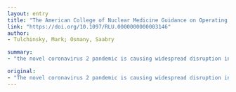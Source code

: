 ```yaml
---
layout: entry
title: "The American College of Nuclear Medicine Guidance on Operating Procedures for a Nuclear Medicine Facility During COVID-19 Pandemic"
link: "https://doi.org/10.1097/RLU.0000000000003146"
author:
- Tulchinsky, Mark; Osmany, Saabry

summary:
- "the novel coronavirus 2 pandemic is causing widespread disruption in everyday life. The threat of COVID-19 is particularly serious as there is no vaccine and no specific antiviral therapy. Further complications are introduced by shortages of protective equipment for healthcare workers who have direct contact with patients. Certain vulnerable segments of the general population have been identified, which should heighten further their preventive efforts. This guidance is intended to be operationalized depending on a facility's specific needs and local disease prevalence."

original:
- "The novel coronavirus 2 pandemic is causing widespread disruption in everyday life necessitating urgent and radical adaptations in operating procedures at Nuclear Medicine facilities. The potential for causing severe illness, COVID-19, calls for strict observance of preventive measures aimed to mitigate the spread of the virus. The threat of COVID-19 is particularly serious as there is no vaccine and no specific antiviral therapy. Further complications are introduced by shortages of personal protective equipment for healthcare workers who have direct contact with patients and effective testing to identify infected patients, raising the need for delaying some testing and therapies. Certain vulnerable segments of the general population have been identified (advanced age and certain comorbidities), which should heighten further their preventive efforts. Therefore, this guidance is intended to be operationalized depending on a facility's specific needs and local disease prevalence."
---
```


